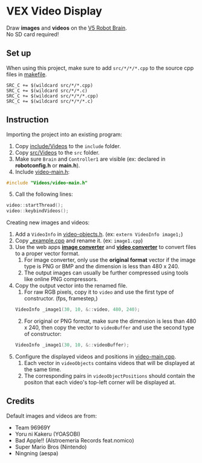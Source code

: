 # VEX Video Display

Draw **images** and **videos** on the [V5 Robot Brain](https://www.vexrobotics.com/276-4810.html).<br>
No SD card required!

## Set up

When using this project, make sure to add `src/*/*/*.cpp` to the source cpp files in [makefile](./makefile).

```make
SRC_C += $(wildcard src/*/*.cpp) 
SRC_C += $(wildcard src/*/*.c)
SRC_C += $(wildcard src/*/*/*.cpp) 
SRC_C += $(wildcard src/*/*/*.c)
```

## Instruction

Importing the project into an existing program:

1. Copy [include/Videos](./include/Videos) to the `include` folder.
2. Copy [src/Videos](./src/Videos) to the `src` folder.
3. Make sure `Brain` and `Controller1` are visible (ex: declared in **robotconfig.h** or **main.h**).
4. Include [video-main.h](./include/Videos/video-main.h):
```c++
#include "Videos/video-main.h"
```
5. Call the following lines:
```c++
video::startThread();
video::keybindVideos();
```

Creating new images and videos:

1. Add a `VideoInfo` in [video-objects.h](./include/Videos/video-objects.h). (ex: `extern VideoInfo image1;`)
2. Copy [_example.cpp](./src/Videos/Video-Objects/_example.cpp) and rename it. (ex: `image1.cpp`)
3. Use the web apps [**image converter**](https://mariochao.github.io/vex-competition-tools/image-array/) and [**video converter**](https://mariochao.github.io/vex-competition-tools/image-array/video/) to convert files to a proper vector format.
	1. For image converter, only use the **original format** vector if the image type is PNG or BMP and the dimension is less than 480 x 240.
	2. The output images can usually be further compressed using tools like online PNG compressors.
4. Copy the output vector into the renamed file.
	1. For raw RGB pixels, copy it to `video` and use the first type of constructor. (fps, framestep,)
	```c++
	VideoInfo _image1(30, 10, &::video, 480, 240);
	```
	2. For original or PNG format, make sure the dimension is less than 480 x 240, then copy the vector to `videoBuffer` and use the second type of constructor:
	```c++
	VideoInfo _image1(30, 10, &::videoBuffer);
	```
5. Configure the displayed videos and positions in [video-main.cpp](./src/Videos/video-main.cpp).
	1. Each vector in `videoObjects` contains videos that will be displayed at the same time.
	2. The corresponding pairs in `videoObjectPositions` should contain the positon that each video's top-left corner will be displayed at.

## Credits

Default images and videos are from:
- Team 96969Y
- Yoru ni Kakeru (YOASOBI)
- Bad Apple!! (Alstroemeria Records feat.nomico)
- Super Mario Bros (Nintendo)
- Ningning (aespa)
